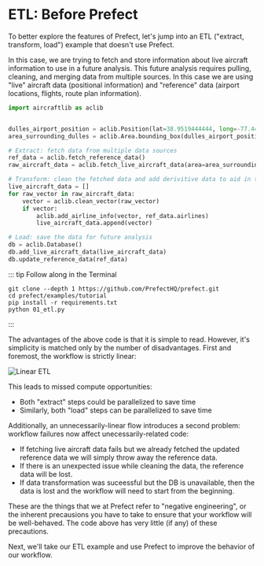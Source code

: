 # ETL: Before Prefect

To better explore the features of Prefect, let's jump into an ETL ("extract, transform, load") example that doesn't use Prefect.

In this case, we are trying to fetch and store information about live aircraft information to use in a future analysis. This future analysis requires pulling, cleaning, and merging data from multiple sources. In this case we are using "live" aircraft data (positional information) and "reference" data (airport locations, flights, route plan information).

```python
import aircraftlib as aclib


dulles_airport_position = aclib.Position(lat=38.9519444444, long=-77.4480555556)
area_surrounding_dulles = aclib.Area.bounding_box(dulles_airport_position, radius_km=200)

# Extract: fetch data from multiple data sources
ref_data = aclib.fetch_reference_data()
raw_aircraft_data = aclib.fetch_live_aircraft_data(area=area_surrounding_dulles)

# Transform: clean the fetched data and add derivitive data to aid in the analysis
live_aircraft_data = []
for raw_vector in raw_aircraft_data:
    vector = aclib.clean_vector(raw_vector)
    if vector:
        aclib.add_airline_info(vector, ref_data.airlines)
        live_aircraft_data.append(vector)

# Load: save the data for future analysis
db = aclib.Database()
db.add_live_aircraft_data(live_aircraft_data)
db.update_reference_data(ref_data)

```

::: tip Follow along in the Terminal

```
git clone --depth 1 https://github.com/PrefectHQ/prefect.git
cd prefect/examples/tutorial
pip install -r requirements.txt
python 01_etl.py
```

:::

The advantages of the above code is that it is simple to read. However, it's simplicity is matched only by the number of disadvantages. First and foremost, the workflow is strictly linear:

![Linear ETL](/prefect-tutorial-etl-linear.png)

This leads to missed compute opportunities:

- Both "extract" steps could be parallelized to save time
- Similarly, both "load" steps can be parallelized to save time

Additionally, an unnecessarily-linear flow introduces a second problem: workflow failures now affect unecessarily-related code:

- If fetching live aircraft data fails but we already fetched the updated reference data we will simply throw away the reference data.
- If there is an unexpected issue while cleaning the data, the reference data will be lost.
- If data transformation was suceessful but the DB is unavailable, then the data is lost and the workflow will need to start from the beginning.

These are the things that we at Prefect refer to "negative engineering", or the inherent precausions you have to take to ensure that your workflow will be well-behaved. The code above has very little (if any) of these precautions.

Next, we'll take our ETL example and use Prefect to improve the behavior of our workflow.
